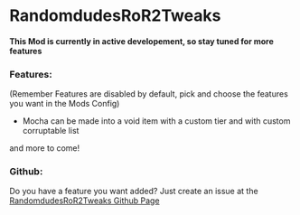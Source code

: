 # RandomdudesRoR2Tweaks

#### This Mod is currently in active developement, so stay tuned for more features



### Features:
(Remember Features are disabled by default, pick and choose the features you want in the Mods Config)
- Mocha can be made into a void item with a custom tier and with custom corruptable list

and more to come!


### Github:
Do you have a feature you want added? Just create an issue at the [RandomdudesRoR2Tweaks Github Page](https://github.com/Ziray-a/RandomdudesRoR2Tweaks)

